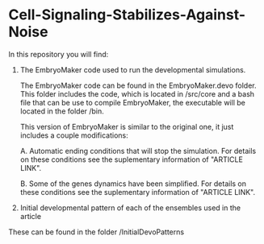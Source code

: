 # Cell-Signaling-Stabilizes-Against-Noise

In this repository you will find:

1. The EmbryoMaker code used to run the developmental simulations.

   The EmbryoMaker code can be found in the EmbryoMaker.devo folder. This folder includes the code, which is located in /src/core and a bash file that can be use to compile EmbryoMaker, the executable will be located in the folder /bin.
	 
	 This version of EmbryoMaker is similar to the original one, it just includes a couple modifications:
	 
	 A. Automatic ending conditions that will stop the simulation. For details on these conditions see the suplementary information of "ARTICLE LINK". 
	
	B. Some of the genes dynamics have been simplified. For details on these conditions see the suplementary information of "ARTICLE LINK". 

2. Initial developmental pattern of each of the ensembles used in the article

These can be found in the folder /InitialDevoPatterns
